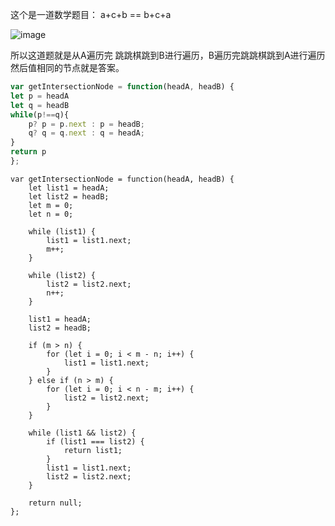 这个是一道数学题目：
a+c+b == b+c+a

![image](https://assets.leetcode-cn.com/aliyun-lc-upload/uploads/2018/12/14/160_statement.png)

所以这道题就是从A遍历完 跳跳棋跳到B进行遍历，B遍历完跳跳棋跳到A进行遍历然后值相同的节点就是答案。
```javaScript
var getIntersectionNode = function(headA, headB) {
let p = headA
let q = headB
while(p!==q){
    p? p = p.next : p = headB;
    q? q = q.next : q = headA;
}
return p
};
```


```code
var getIntersectionNode = function(headA, headB) {
    let list1 = headA;
    let list2 = headB;
    let m = 0;
    let n = 0;

    while (list1) {
        list1 = list1.next;
        m++;
    }
    
    while (list2) {
        list2 = list2.next;
        n++;
    }

    list1 = headA;
    list2 = headB;

    if (m > n) {
        for (let i = 0; i < m - n; i++) {
            list1 = list1.next;
        }
    } else if (n > m) {
        for (let i = 0; i < n - m; i++) {
            list2 = list2.next;
        }
    }

    while (list1 && list2) {
        if (list1 === list2) {
            return list1;
        }
        list1 = list1.next;
        list2 = list2.next;
    }

    return null; 
};

```
